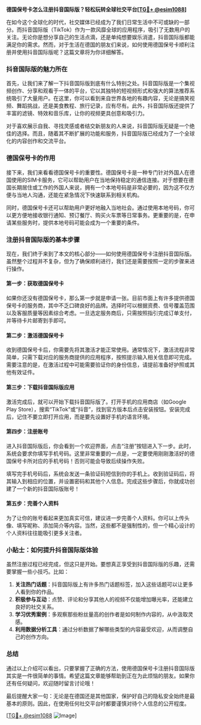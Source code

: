 **德国保号卡怎么注册抖音国际版？轻松玩转全球社交平台[[TG💪+ @esim1088](https://t.me/s/esim1088)]**

在如今这个全球化的时代，社交媒体已经成为了我们日常生活中不可或缺的一部分。而抖音国际版（TikTok）作为一款风靡全球的应用程序，吸引了无数用户的关注。无论你是想分享自己的生活点滴，还是单纯想要娱乐消遣，抖音国际版都能满足你的需求。然而，对于生活在德国的朋友们来说，如何使用德国保号卡顺利注册并使用抖音国际版呢？这篇文章将为你详细解答。

### 抖音国际版的魅力所在

首先，让我们来了解一下抖音国际版到底有什么特别之处。抖音国际版是一个集视频创作、分享和观看于一体的平台，它以其独特的短视频形式和强大的算法推荐系统吸引了大量用户。在这里，你可以看到来自世界各地的有趣内容，无论是搞笑视频、舞蹈挑战，还是美食教程、旅行记录，应有尽有。此外，抖音国际版还提供了丰富的滤镜、特效和音乐库，让你的视频更具创意和吸引力。

对于喜欢展示自我、寻找灵感或者结交新朋友的人来说，抖音国际版无疑是一个绝佳的选择。而且，随着其不断扩展的功能和服务，抖音国际版已经成为了一个全球化的内容创作和交流平台。

### 德国保号卡的作用

接下来，我们来看看德国保号卡的重要性。德国保号卡是一种专门针对外国人在德国使用的SIM卡服务，它可以帮助用户在当地保持稳定的通信连接。对于想要在德国长期居住或工作的外国人来说，拥有一个本地号码是非常必要的，因为这不仅方便与当地人沟通，还能在紧急情况下快速联系到相关机构。

同时，德国保号卡还可以帮助用户更好地融入当地社会。通过使用本地号码，你可以更方便地接收银行通知、预订餐厅、购买火车票等日常事务。更重要的是，在申请某些服务时，提供本地号码可能会成为一个重要的条件。

### 注册抖音国际版的基本步骤

现在，我们终于来到了本文的核心部分——如何使用德国保号卡注册抖音国际版。虽然整个过程并不复杂，但为了确保顺利进行，我们还是需要按照一定的步骤来进行操作。

#### 第一步：获取德国保号卡

如果你还没有德国保号卡，那么第一步就是申请一张。目前市面上有许多提供德国保号卡的服务商，其中不乏口碑良好的品牌。选择时可以根据资费、信号覆盖范围以及客服质量等因素综合考虑。一旦选定服务商后，只需按照指引完成订单支付，并等待卡片邮寄到手即可。

#### 第二步：激活德国保号卡

收到德国保号卡后，你需要先将其激活才能正常使用。通常情况下，激活流程非常简单，只需下载对应的服务商提供的应用程序，按照提示输入相关信息即可完成。需要注意的是，在激活过程中可能需要验证你的身份信息，请提前准备好护照或其他有效证件。

#### 第三步：下载抖音国际版应用

激活完成后，就可以开始下载抖音国际版了。打开手机的应用商店（如Google Play Store），搜索“TikTok”或“抖音”，找到官方版本后点击安装按钮。安装完成后，记住不要立即打开应用，而是要先设置好手机的语言环境。

#### 第四步：注册账号

进入抖音国际版后，你会看到一个欢迎界面，点击“注册”按钮进入下一步。此时，系统会要求你填写手机号码。这里非常重要的一点是，一定要使用刚刚激活好的德国保号卡所对应的手机号码！否则可能会导致后续操作失败。

填写完手机号码后，系统会发送一条验证码短信到你的手机上。收到验证码后，将其输入到相应的位置，并设置密码和其他个人信息。完成这些步骤后，你就成功创建了一个新的抖音国际版账号！

#### 第五步：完善个人资料

为了让你的账号看起来更加真实可信，建议进一步完善个人资料。你可以上传头像、填写昵称、添加简介等内容。当然，这些都不是强制性的，但一个精心设计的个人资料往往能吸引更多关注者。

### 小贴士：如何提升抖音国际版体验

虽然注册过程已经完成，但这只是开始。要想真正享受到抖音国际版的乐趣，还需要掌握一些小技巧。比如：

1. **关注热门话题**：抖音国际版上有许多热门话题标签，加入这些话题可以让更多人看到你的作品。
2. **积极参与互动**：点赞、评论和分享其他人的视频不仅能增加曝光率，还能建立良好的社交关系。
3. **学习优秀案例**：多观察那些粉丝量高的创作者是如何制作内容的，从中汲取灵感。
4. **利用数据分析工具**：通过分析数据了解哪些类型的内容最受欢迎，从而调整自己的创作方向。

### 总结

通过以上介绍可以看出，只要掌握了正确的方法，使用德国保号卡注册抖音国际版其实是一件很简单的事情。希望这篇文章能够帮助到正在为此烦恼的朋友。如果你还有任何疑问，欢迎随时留言讨论哦！

最后提醒大家一句：无论是在德国还是其他国家，保护好自己的隐私安全始终是最基本的原则。因此，在使用任何社交平台时都要谨慎对待个人信息的公开程度。

[[TG💪+ @esim1088](https://t.me/s/esim1088) ![Image](https://i.postimg.cc/4NQfJmqS/Snipaste-2025-05-13-00-14-12.png)]